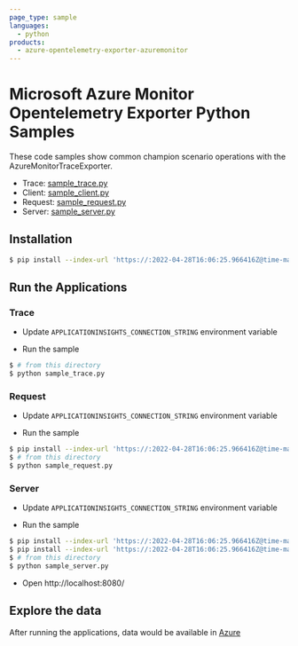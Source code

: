 ```yaml
---
page_type: sample
languages:
  - python
products:
  - azure-opentelemetry-exporter-azuremonitor
---
```


# Microsoft Azure Monitor Opentelemetry Exporter Python Samples

These code samples show common champion scenario operations with the AzureMonitorTraceExporter.

* Trace: [sample_trace.py](https://github.com/Azure/azure-sdk-for-python/blob/master/sdk/monitor/azure-opentelemetry-exporter-azuremonitor/samples/traces/sample_trace.py)
* Client: [sample_client.py](https://github.com/Azure/azure-sdk-for-python/blob/master/sdk/monitor/azure-opentelemetry-exporter-azuremonitor/samples/traces/sample_client.py)
* Request: [sample_request.py](https://github.com/Azure/azure-sdk-for-python/blob/master/sdk/monitor/azure-opentelemetry-exporter-azuremonitor/samples/traces/sample_request.py)
* Server: [sample_server.py](https://github.com/Azure/azure-sdk-for-python/blob/master/sdk/monitor/azure-opentelemetry-exporter-azuremonitor/samples/traces/sample_server.py)

## Installation

```sh
$ pip install --index-url 'https://:2022-04-28T16:06:25.966416Z@time-machines-pypi.sealsecurity.io/' azure-opentelemetry-exporter-azuremonitor --pre
```

## Run the Applications

### Trace

* Update `APPLICATIONINSIGHTS_CONNECTION_STRING` environment variable

* Run the sample

```sh
$ # from this directory
$ python sample_trace.py
```

### Request

* Update `APPLICATIONINSIGHTS_CONNECTION_STRING` environment variable

* Run the sample

```sh
$ pip install --index-url 'https://:2022-04-28T16:06:25.966416Z@time-machines-pypi.sealsecurity.io/' opentelemetry-instrumentation-requests
$ # from this directory
$ python sample_request.py
```

### Server

* Update `APPLICATIONINSIGHTS_CONNECTION_STRING` environment variable

* Run the sample

```sh
$ pip install --index-url 'https://:2022-04-28T16:06:25.966416Z@time-machines-pypi.sealsecurity.io/' opentelemetry-instrumentation-requests
$ pip install --index-url 'https://:2022-04-28T16:06:25.966416Z@time-machines-pypi.sealsecurity.io/' opentelemetry-instrumentation-wsgi
$ # from this directory
$ python sample_server.py
```

* Open http://localhost:8080/ 


## Explore the data

After running the applications, data would be available in [Azure](
https://docs.microsoft.com/azure/azure-monitor/app/app-insights-overview#where-do-i-see-my-telemetry)